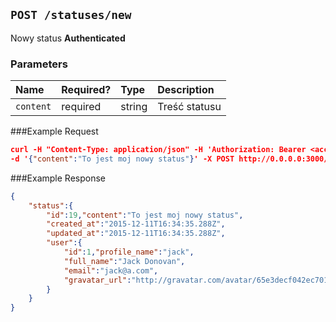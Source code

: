 ## `POST /statuses/new`
Nowy status
**Authenticated**
### Parameters

| Name            | Required? | Type    | Description                                                                                                                                      |
|:----------------|:----------|:--------|:-------------------------------------------------------------------------------------------------------------------------------------------------|
| `content` | required  | string | Treść statusu |

###Example Request

```json
curl -H "Content-Type: application/json" -H 'Authorization: Bearer <access_token>' \
-d '{"content":"To jest moj nowy status"}' -X POST http://0.0.0.0:3000/api/v1/statuses/new
```
###Example Response
```json
{
	"status":{
		"id":19,"content":"To jest moj nowy status",
		"created_at":"2015-12-11T16:34:35.288Z",
		"updated_at":"2015-12-11T16:34:35.288Z",
		"user":{
			"id":1,"profile_name":"jack",
			"full_name":"Jack Donovan",
			"email":"jack@a.com",
			"gravatar_url":"http://gravatar.com/avatar/65e3decf042ec7017e71be6d2a9dc6ff"
		}
	}
}
```
